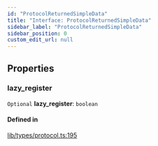 ```yaml
---
id: "ProtocolReturnedSimpleData"
title: "Interface: ProtocolReturnedSimpleData"
sidebar_label: "ProtocolReturnedSimpleData"
sidebar_position: 0
custom_edit_url: null
---
```


## Properties

### lazy\_register

 `Optional` **lazy\_register**: `boolean`

#### Defined in

[lib/types/protocol.ts:195](https://github.com/keypom/keypom-js/blob/9a866ee41/packages/core/src/lib/types/protocol.ts#L195)

